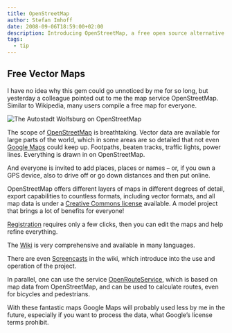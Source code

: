 ```yaml
---
title: OpenStreetMap
author: Stefan Imhoff
date: 2008-09-06T18:59:00+02:00
description: Introducing OpenStreetMap, a free open source alternative to Google Maps. Especially if you want to use vector-based map data in your own project, OpenStreetMap is a fantastic option.
tags:
  - tip
---
```


## Free Vector Maps

I have no idea why this gem could go unnoticed by me for so long, but yesterday a colleague pointed out to me the map service OpenStreetMap. Similar to Wikipedia, many users compile a free map for everyone.

![The Autostadt Wolfsburg on OpenStreetMap](/assets/images/posts/openstreetmap.jpg "The Autostadt Wolfsburg on OpenStreetMap")

The scope of [OpenStreetMap](https://www.openstreetmap.org/) is breathtaking. Vector data are available for large parts of the world, which in some areas are so detailed that not even [Google Maps](https://www.google.com/maps) could keep up. Footpaths, beaten tracks, traffic lights, power lines. Everything is drawn in on OpenStreetMap.

And everyone is invited to add places, places or names – or, if you own a GPS device, also to drive off or go down distances and then put online.

OpenStreetMap offers different layers of maps in different degrees of detail, export capabilities to countless formats, including vector formats, and all map data is under a [Creative Commons license](https://creativecommons.org/licenses/by-sa/2.0/) available. A model project that brings a lot of benefits for everyone!

[Registration](https://www.openstreetmap.org/user/new) requires only a few clicks, then you can edit the maps and help refine everything.

The [Wiki](https://wiki.openstreetmap.org/wiki/Main_Page) is very comprehensive and available in many languages.

There are even [Screencasts](https://wiki.openstreetmap.org/wiki/Video_tutorials) in the wiki, which introduce into the use and operation of the project.

In parallel, one can use the service [OpenRouteService](https://openrouteservice.org/), which is based on map data from OpenStreetMap, and can be used to calculate routes, even for bicycles and pedestrians.

With these fantastic maps Google Maps will probably used less by me in the future, especially if you want to process the data, what Google’s license terms prohibit.
